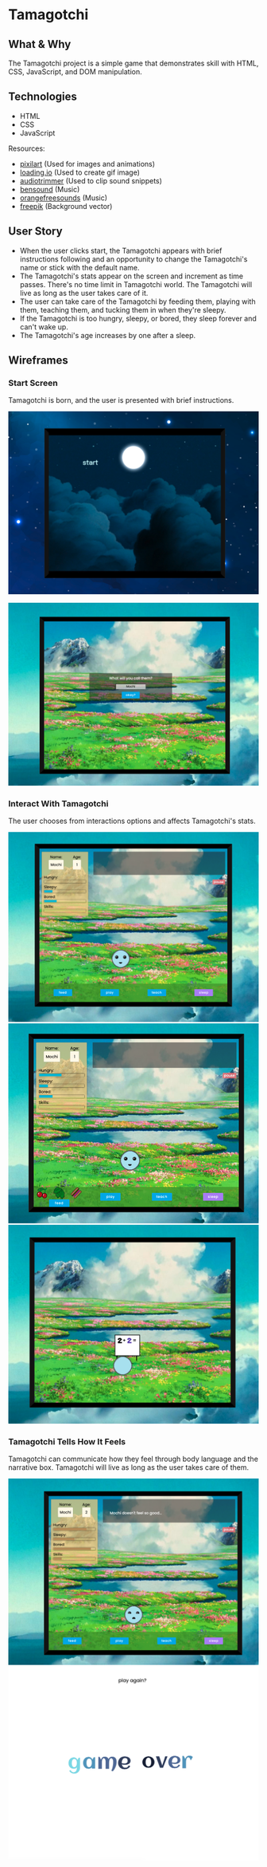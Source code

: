 # Tamagotchi

## What & Why

The Tamagotchi project is a simple game that demonstrates skill with HTML, CSS, JavaScript, and DOM manipulation.

## Technologies

- HTML
- CSS
- JavaScript

Resources:

- [pixilart](https://www.pixilart.com) (Used for images and animations)
- [loading.io](https://www.loading.io) (Used to create gif image)
- [audiotrimmer](https://www.audiotrimmer.com) (Used to clip sound snippets)
- [bensound](https://www.bensound.com) (Music)
- [orangefreesounds](http://www.orangefreesounds.com) (Music)
- [freepik](https://www.freepik.com) (Background vector)

## User Story

- When the user clicks start, the Tamagotchi appears with brief instructions following and an opportunity to change the Tamagotchi's name or stick with the default name.
- The Tamagotchi's stats appear on the screen and increment as time passes. There's no time limit in Tamagotchi world. The Tamagotchi will live as long as the user takes care of it.
- The user can take care of the Tamagotchi by feeding them, playing with them, teaching them, and tucking them in when they're sleepy.
- If the Tamagotchi is too hungry, sleepy, or bored, they sleep forever and can't wake up.
- The Tamagotchi's age increases by one after a sleep.

## Wireframes

### Start Screen

Tamagotchi is born, and the user is presented with brief instructions.

![image](./images/gamePlay/gotchi1.png)

![image](./images/gamePlay/gotchi2.png)

### Interact With Tamagotchi

The user chooses from interactions options and affects Tamagotchi's stats.

![image](./images/gamePlay/gotchi3.png)
![image](./images/gamePlay/gotchi4.png)
![image](./images/gamePlay/gotchi5.png)

### Tamagotchi Tells How It Feels

Tamagotchi can communicate how they feel through body language and the narrative box. Tamagotchi will live as long as the user takes care of them.

![image](./images/gamePlay/gotchi6.png)
![image](./images/gamePlay/gotchi7.png)
